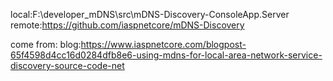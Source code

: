 ﻿

local:F:\developer_mDNS\src\mDNS-Discovery-ConsoleApp.Server
remote:https://github.com/iaspnetcore/mDNS-Discovery



come from:
blog:https://www.iaspnetcore.com/blogpost-65f4598d4cc16d0284dfb8e6-using-mdns-for-local-area-network-service-discovery-source-code-net


